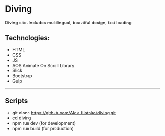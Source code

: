 # Diving
Diving site. Includes multilingual, beautiful design, fast loading


## Technologies:
- HTML
- CSS
- JS
- AOS Animate On Scroll Library
- Slick
- Bootstrap
- Gulp
---

## Scripts
- git clone https://github.com/Alex-Hlatsko/diving.git
- cd diving
- npm run dev (for development)
- npm run build (for production)
